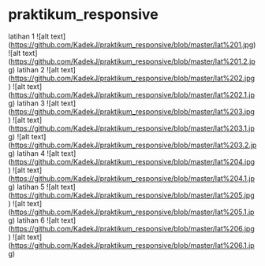 # praktikum_responsive
latihan 1
![alt text] (https://github.com/KadekJ/praktikum_responsive/blob/master/lat%201.jpg)
![alt text] (https://github.com/KadekJ/praktikum_responsive/blob/master/lat%201.2.jpg)
latihan 2
![alt text] (https://github.com/KadekJ/praktikum_responsive/blob/master/lat%202.jpg)
![alt text] (https://github.com/KadekJ/praktikum_responsive/blob/master/lat%202.1.jpg)
latihan 3
![alt text] (https://github.com/KadekJ/praktikum_responsive/blob/master/lat%203.jpg)
![alt text] (https://github.com/KadekJ/praktikum_responsive/blob/master/lat%203.1.jpg)
![alt text] (https://github.com/KadekJ/praktikum_responsive/blob/master/lat%203.2.jpg)
latihan 4
![alt text] (https://github.com/KadekJ/praktikum_responsive/blob/master/lat%204.jpg)
![alt text] (https://github.com/KadekJ/praktikum_responsive/blob/master/lat%204.1.jpg)
latihan 5
![alt text] (https://github.com/KadekJ/praktikum_responsive/blob/master/lat%205.jpg)
![alt text] (https://github.com/KadekJ/praktikum_responsive/blob/master/lat%205.1.jpg)
latihan 6
![alt text] (https://github.com/KadekJ/praktikum_responsive/blob/master/lat%206.jpg)
![alt text] (https://github.com/KadekJ/praktikum_responsive/blob/master/lat%206.1.jpg)
